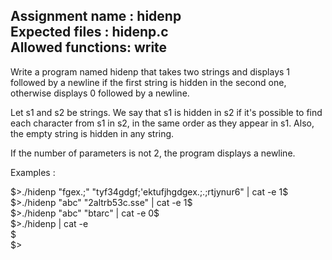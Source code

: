 Assignment name  : hidenp  
Expected files   : hidenp.c  
Allowed functions: write   
--------------------------------------------------------------------------------

Write a program named hidenp that takes two strings and displays 1
followed by a newline if the first string is hidden in the second one,
otherwise displays 0 followed by a newline.

Let s1 and s2 be strings. We say that s1 is hidden in s2 if it's possible to
find each character from s1 in s2, in the same order as they appear in s1.
Also, the empty string is hidden in any string.

If the number of parameters is not 2, the program displays a newline.

Examples :

$>./hidenp "fgex.;" "tyf34gdgf;'ektufjhgdgex.;.;rtjynur6" | cat -e  
1$  
$>./hidenp "abc" "2altrb53c.sse" | cat -e  
1$  
$>./hidenp "abc" "btarc" | cat -e  
0$  
$>./hidenp | cat -e  
$  
$>
